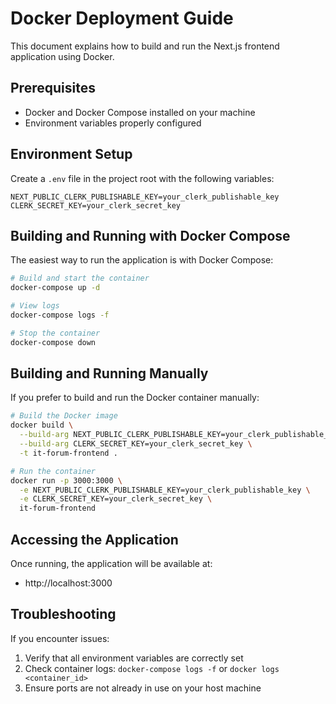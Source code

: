 # Docker Deployment Guide

This document explains how to build and run the Next.js frontend application using Docker.

## Prerequisites

- Docker and Docker Compose installed on your machine
- Environment variables properly configured

## Environment Setup

Create a `.env` file in the project root with the following variables:

```
NEXT_PUBLIC_CLERK_PUBLISHABLE_KEY=your_clerk_publishable_key
CLERK_SECRET_KEY=your_clerk_secret_key
```

## Building and Running with Docker Compose

The easiest way to run the application is with Docker Compose:

```bash
# Build and start the container
docker-compose up -d

# View logs
docker-compose logs -f

# Stop the container
docker-compose down
```

## Building and Running Manually

If you prefer to build and run the Docker container manually:

```bash
# Build the Docker image
docker build \
  --build-arg NEXT_PUBLIC_CLERK_PUBLISHABLE_KEY=your_clerk_publishable_key \
  --build-arg CLERK_SECRET_KEY=your_clerk_secret_key \
  -t it-forum-frontend .

# Run the container
docker run -p 3000:3000 \
  -e NEXT_PUBLIC_CLERK_PUBLISHABLE_KEY=your_clerk_publishable_key \
  -e CLERK_SECRET_KEY=your_clerk_secret_key \
  it-forum-frontend
```

## Accessing the Application

Once running, the application will be available at:

- http://localhost:3000

## Troubleshooting

If you encounter issues:

1. Verify that all environment variables are correctly set
2. Check container logs: `docker-compose logs -f` or `docker logs <container_id>`
3. Ensure ports are not already in use on your host machine 